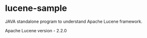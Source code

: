 # lucene-sample
JAVA standalone program to understand Apache Lucene framework.

Apache Lucene version - 2.2.0
